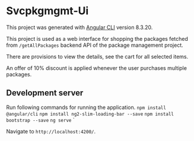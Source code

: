 # Svcpkgmgmt-Ui

This project was generated with [Angular CLI](https://github.com/angular/angular-cli) version 8.3.20.

This project is used as a web interface for shopping the packages fetched from `/getAllPackages` backend API of the package management project.

There are provisions to view the details, see the cart for all selected items.

An offer of 10% discount is applied whenever the user purchases multiple packages.

## Development server

Run following commands for running the application. 
`npm install @angular/cli`
`npm install ng2-slim-loading-bar --save`
`npm install bootstrap --save`
`ng serve`
`


Navigate to `http://localhost:4200/`.

